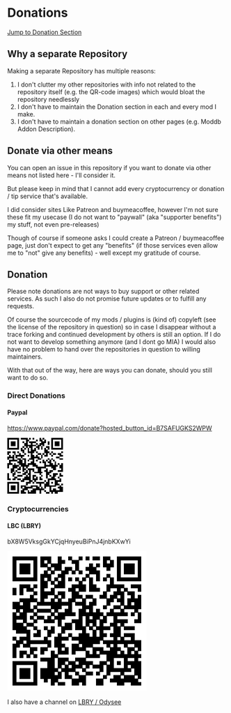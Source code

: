 # Donations

[Jump to Donation Section](#donation)

## Why a separate Repository

Making a separate Repository has multiple reasons:

1. I don't clutter my other repositories with info not related to the repository itself (e.g. the QR-code images) which would bloat the repository needlessly
2. I don't have to maintain the Donation section in each and every mod I make.
3. I don't have to maintain a donation section on other pages (e.g. Moddb Addon Description).

## Donate via other means

You can open an issue in this repository if you want to donate via other means not listed here - I'll consider it.

But please keep in mind that I cannot add every cryptocurrency or donation / tip service that's available.

I did consider sites Like Patreon and buymeacoffee, however I'm not sure these fit my usecase (I do not want to "paywall" (aka "supporter benefits") my stuff, not even pre-releases)

Though of course if someone asks I could create a Patreon / buymeacoffee page, just don't expect to get any "benefits" (if those services even allow me to "not" give any benefits) - well except my gratitude of course.

## Donation

Please note donations are not ways to buy support or other related services. As such I also do not promise future updates or to fulfill any requests.

Of course the sourcecode of my mods / plugins is (kind of) copyleft (see the license of the repository in question) so in case I disappear without a trace forking and continued development by others is still an option. If I do not want to develop something anymore (and I dont go MIA) I would also have no problem to hand over the repositories in question to willing maintainers.

With that out of the way, here are ways you can donate, should you still want to do so.

### Direct Donations

#### Paypal

https://www.paypal.com/donate?hosted_button_id=B7SAFUGKS2WPW

![Paypal Donation QR-Code](/qr-codes/Donate-QR-Code-Paypal.png) 

### Cryptocurrencies

#### LBC (LBRY)

bX8W5VksgGkYCjqHnyeuBiPnJ4jnbKXwYi

![LBRY Address QR-Code](/qr-codes/Donate-QR-Code-LBRY-Address.png)

I also have a channel on [LBRY / Odysee](https://odysee.com/@EngineOfDarkness:b?r=vAPF91EdZ6CduDmssF45NrtLkrAjmyAv)




